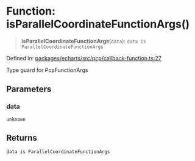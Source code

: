 # Function: isParallelCoordinateFunctionArgs()

> **isParallelCoordinateFunctionArgs**(`data`): `data is ParallelCoordinateFunctionArgs`

Defined in: [packages/echarts/src/pcp/callback-function.ts:27](https://github.com/GeoDaCenter/openassistant/blob/0c688d870b87d67f5ae44bc9413af48292a3320a/packages/echarts/src/pcp/callback-function.ts#L27)

Type guard for PcpFunctionArgs

## Parameters

### data

`unknown`

## Returns

`data is ParallelCoordinateFunctionArgs`
